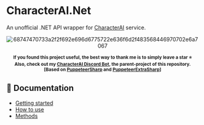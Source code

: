 # CharacterAI.Net
An unofficial .NET API wrapper for [CharacterAI](https://character.ai/) service.

<div align="center">

![68747470733a2f2f692e696d6775722e636f6d2f483568446970702e6a7067](https://user-images.githubusercontent.com/55811932/218872979-40a643e4-23e7-4dc5-9c21-b88b04fe0cce.png)

<sup><b>
If you found this project useful, the best way to thank me is to simply leave a star ⭐<br>
Also, check out my [CharacterAI Discord Bot](https://github.com/drizzle-mizzle/CharacterAI-Discord-Bot), the parent-project of this repository.<br>
[Based on [PuppeteerSharp](https://github.com/hardkoded/puppeteer-sharp) and [PuppeteerExtraSharp](https://github.com/Overmiind/Puppeteer-sharp-extra)]</b></sup>
</div>

## 📓 Documentation
- [Getting started](https://github.com/drizzle-mizzle/CharacterAI.Net/wiki/Getting-started)
- [How to use](https://github.com/drizzle-mizzle/CharacterAI.Net/wiki/How-to-use)
- [Methods](https://github.com/drizzle-mizzle/CharacterAI.Net/wiki/Methods)

